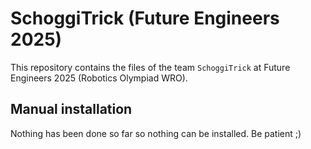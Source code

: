 # SchoggiTrick (Future Engineers 2025)

This repository contains the files of the team `SchoggiTrick` at
Future Engineers 2025 (Robotics Olympiad WRO).

## Manual installation

Nothing has been done so far so nothing can be installed.
Be patient ;)

